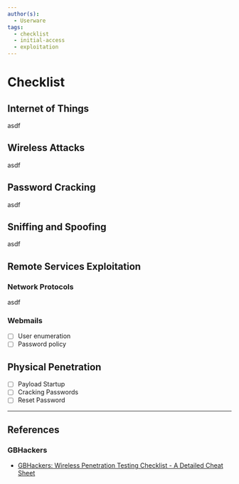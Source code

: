```yaml
---
author(s):
  - Userware
tags:
  - checklist
  - initial-access
  - exploitation
---
```

# Checklist

## Internet of Things

asdf

## Wireless Attacks

asdf

## Password Cracking

asdf

## Sniffing and Spoofing

asdf

## Remote Services Exploitation

### Network Protocols

asdf

### Webmails

- [ ] User enumeration
- [ ] Password policy

## Physical Penetration

- [ ] Payload Startup
- [ ] Cracking Passwords
- [ ] Reset Password

---
## References

### GBHackers

- [GBHackers: Wireless Penetration Testing Checklist - A Detailed Cheat Sheet](https://gbhackers.com/wireless-penetration-testing-checklist-a-detailed-cheat-sheet/)